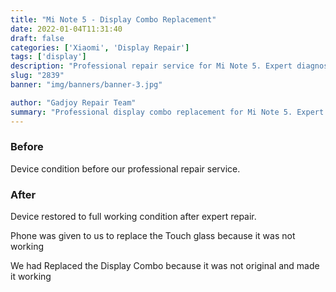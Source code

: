 ```yaml
---
title: "Mi Note 5 - Display Combo Replacement"
date: 2022-01-04T11:31:40
draft: false
categories: ['Xiaomi', 'Display Repair']
tags: ['display']
description: "Professional repair service for Mi Note 5. Expert diagnosis and quality repairs in Bangalore."
slug: "2839"
banner: "img/banners/banner-3.jpg"

author: "Gadjoy Repair Team"
summary: "Professional display combo replacement for Mi Note 5. Expert technicians, quality parts, warranty included."
---
```


### Before

Device condition before our professional repair service.

### After

Device restored to full working condition after expert repair.

Phone was given to us to replace the Touch glass because it was not working

We had Replaced the Display Combo because it was not original and made it working